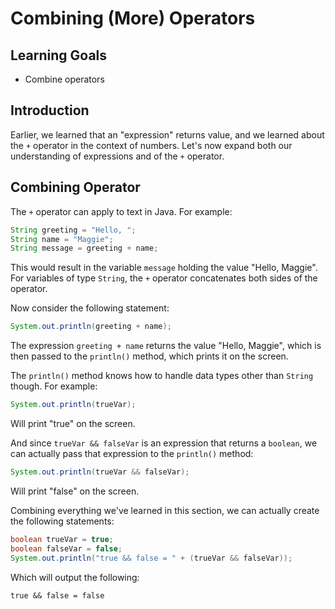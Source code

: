 # Combining (More) Operators

## Learning Goals

- Combine operators

## Introduction

Earlier, we learned that an "expression" returns value, and we learned about the
`+` operator in the context of numbers. Let's now expand both our understanding
of expressions and of the `+` operator.

## Combining Operator

The `+` operator can apply to text in Java. For example:

```java
String greeting = "Hello, ";
String name = "Maggie";
String message = greeting + name;
```

This would result in the variable `message` holding the value "Hello, Maggie".
For variables of type `String`, the `+` operator concatenates both sides of the
operator.

Now consider the following statement:

```java
System.out.println(greeting + name);
```

The expression `greeting + name` returns the value "Hello, Maggie", which is
then passed to the `println()` method, which prints it on the screen.

The `println()` method knows how to handle data types other than `String`
though. For example:

```java
System.out.println(trueVar);
```

Will print "true" on the screen.

And since `trueVar && falseVar` is an expression that returns a `boolean`, we
can actually pass that expression to the `println()` method:

```java
System.out.println(trueVar && falseVar);
```

Will print "false" on the screen.

Combining everything we've learned in this section, we can actually create the
following statements:

```java
boolean trueVar = true;
boolean falseVar = false;
System.out.println("true && false = " + (trueVar && falseVar));
```

Which will output the following:

```plaintext
true && false = false
```
